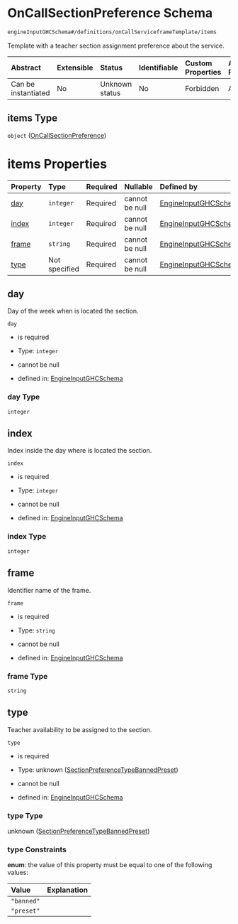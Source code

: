 # OnCallSectionPreference Schema

```txt
engineInputGHCSchema#/definitions/onCallServiceframeTemplate/items
```

Template with a teacher section assignment preference about the service.

| Abstract            | Extensible | Status         | Identifiable | Custom Properties | Additional Properties | Access Restrictions | Defined In                                                        |
| :------------------ | :--------- | :------------- | :----------- | :---------------- | :-------------------- | :------------------ | :---------------------------------------------------------------- |
| Can be instantiated | No         | Unknown status | No           | Forbidden         | Allowed               | none                | [ghc.schema.json*](../out/ghc.schema.json "open original schema") |

## items Type

`object` ([OnCallSectionPreference](ghc-definitions-oncalltemplate-oncallsectionpreference.md))

# items Properties

| Property        | Type          | Required | Nullable       | Defined by                                                                                                                                                                                                          |
| :-------------- | :------------ | :------- | :------------- | :------------------------------------------------------------------------------------------------------------------------------------------------------------------------------------------------------------------ |
| [day](#day)     | `integer`     | Required | cannot be null | [EngineInputGHCSchema](ghc-definitions-oncalltemplate-oncallsectionpreference-properties-day.md "engineInputGHCSchema#/definitions/onCallServiceframeTemplate/items/properties/day")                                |
| [index](#index) | `integer`     | Required | cannot be null | [EngineInputGHCSchema](ghc-definitions-oncalltemplate-oncallsectionpreference-properties-index.md "engineInputGHCSchema#/definitions/onCallServiceframeTemplate/items/properties/index")                            |
| [frame](#frame) | `string`      | Required | cannot be null | [EngineInputGHCSchema](ghc-definitions-oncalltemplate-oncallsectionpreference-properties-frame.md "engineInputGHCSchema#/definitions/onCallServiceframeTemplate/items/properties/frame")                            |
| [type](#type)   | Not specified | Required | cannot be null | [EngineInputGHCSchema](ghc-definitions-oncalltemplate-oncallsectionpreference-properties-sectionpreferencetypebannedpreset.md "engineInputGHCSchema#/definitions/onCallServiceframeTemplate/items/properties/type") |

## day

Day of the week when is located the section.

`day`

*   is required

*   Type: `integer`

*   cannot be null

*   defined in: [EngineInputGHCSchema](ghc-definitions-oncalltemplate-oncallsectionpreference-properties-day.md "engineInputGHCSchema#/definitions/onCallServiceframeTemplate/items/properties/day")

### day Type

`integer`

## index

Index inside the day where is located the section.

`index`

*   is required

*   Type: `integer`

*   cannot be null

*   defined in: [EngineInputGHCSchema](ghc-definitions-oncalltemplate-oncallsectionpreference-properties-index.md "engineInputGHCSchema#/definitions/onCallServiceframeTemplate/items/properties/index")

### index Type

`integer`

## frame

Identifier name of the frame.

`frame`

*   is required

*   Type: `string`

*   cannot be null

*   defined in: [EngineInputGHCSchema](ghc-definitions-oncalltemplate-oncallsectionpreference-properties-frame.md "engineInputGHCSchema#/definitions/onCallServiceframeTemplate/items/properties/frame")

### frame Type

`string`

## type

Teacher availability to be assigned to the section.

`type`

*   is required

*   Type: unknown ([SectionPreferenceTypeBannedPreset](ghc-definitions-oncalltemplate-oncallsectionpreference-properties-sectionpreferencetypebannedpreset.md))

*   cannot be null

*   defined in: [EngineInputGHCSchema](ghc-definitions-oncalltemplate-oncallsectionpreference-properties-sectionpreferencetypebannedpreset.md "engineInputGHCSchema#/definitions/onCallServiceframeTemplate/items/properties/type")

### type Type

unknown ([SectionPreferenceTypeBannedPreset](ghc-definitions-oncalltemplate-oncallsectionpreference-properties-sectionpreferencetypebannedpreset.md))

### type Constraints

**enum**: the value of this property must be equal to one of the following values:

| Value      | Explanation |
| :--------- | :---------- |
| `"banned"` |             |
| `"preset"` |             |
